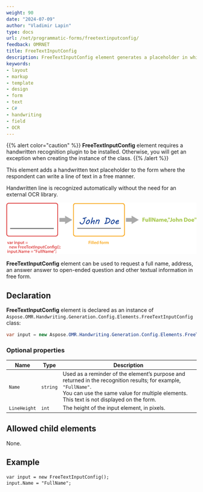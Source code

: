 ```yaml
---
weight: 90
date: "2024-07-09"
author: "Vladimir Lapin"
type: docs
url: /net/programmatic-forms/freetextinputconfig/
feedback: OMRNET
title: FreeTextInputConfig
description: FreeTextInputConfig element generates a placeholder in which the respondent can write a text in free form.
keywords:
- layout
- markup
- template
- design
- form
- text
- C#
- handwriting
- field
- OCR
---
```


{{% alert color="caution" %}} 
**FreeTextInputConfig** element requires a handwritten recognition plugin to be installed. Otherwise, you will get an exception when creating the instance of the class.
{{% /alert %}}

This element adds a handwritten text placeholder to the form where the respondent can write a line of text in a free manner.

Handwritten line is recognized automatically without the need for an external OCR library.

![FreeTextInputConfig element](FreeTextInputConfig.png)

**FreeTextInputConfig** element can be used to request a full name, address, an answer answer to open-ended question and other textual information in free form.

## Declaration

**FreeTextInputConfig** element is declared as an instance of `Aspose.OMR.Handwriting.Generation.Config.Elements.FreeTextInputConfig` class:

```csharp
var input = new Aspose.OMR.Handwriting.Generation.Config.Elements.FreeTextInputConfig();
```

### Optional properties

Name | Type | Description
---- | ---- | -----------
`Name` | `string` | Used as a reminder of the element’s purpose and returned in the recognition results; for example, `"FullName"`.<br />You can use the same value for multiple elements. This text is not displayed on the form.
`LineHeight` | `int` | The height of the input element, in pixels.

## Allowed child elements

None.

## Example

```
var input = new FreeTextInputConfig();
input.Name = "FullName";
```
